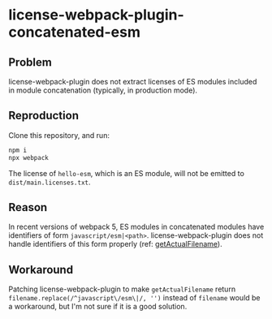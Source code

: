 # license-webpack-plugin-concatenated-esm

## Problem

license-webpack-plugin does not extract licenses of ES modules included in module concatenation (typically, in production mode).

## Reproduction

Clone this repository, and run:

```sh
npm i
npx webpack
```

The license of `hello-esm`, which is an ES module, will not be emitted to `dist/main.licenses.txt`.

## Reason

In recent versions of webpack 5, ES modules in concatenated modules have identifiers of form `javascript/esm|<path>`. license-webpack-plugin does not handle identifiers of this form properly (ref: [getActualFilename](https://github.com/xz64/license-webpack-plugin/blob/185efbc9f3a11710bb910453cba3c8b7b9385405/src/WebpackModuleFileIterator.ts#L36)).

## Workaround

Patching license-webpack-plugin to make `getActualFilename` return `filename.replace(/^javascript\/esm\|/, '')` instead of `filename` would be a workaround, but I'm not sure if it is a good solution.
